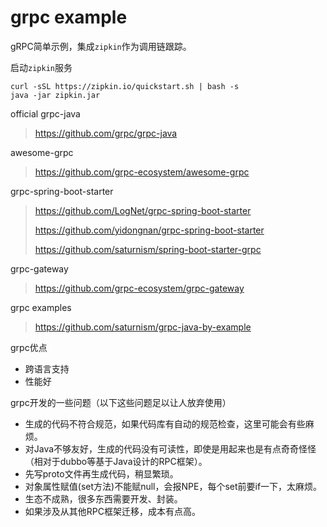 # grpc example
 
gRPC简单示例，集成`zipkin`作为调用链跟踪。

启动`zipkin`服务
```
curl -sSL https://zipkin.io/quickstart.sh | bash -s
java -jar zipkin.jar
```

official grpc-java
> https://github.com/grpc/grpc-java

awesome-grpc
> https://github.com/grpc-ecosystem/awesome-grpc

grpc-spring-boot-starter
>
> https://github.com/LogNet/grpc-spring-boot-starter
>
> https://github.com/yidongnan/grpc-spring-boot-starter
>
> https://github.com/saturnism/spring-boot-starter-grpc

grpc-gateway
> https://github.com/grpc-ecosystem/grpc-gateway

grpc examples
> https://github.com/saturnism/grpc-java-by-example

grpc优点
- 跨语言支持
- 性能好

grpc开发的一些问题（以下这些问题足以让人放弃使用）
- 生成的代码不符合规范，如果代码库有自动的规范检查，这里可能会有些麻烦。
- 对Java不够友好，生成的代码没有可读性，即使是用起来也是有点奇奇怪怪（相对于dubbo等基于Java设计的RPC框架）。
- 先写proto文件再生成代码，稍显繁琐。
- 对象属性赋值(set方法)不能赋null，会报NPE，每个set前要if一下，太麻烦。
- 生态不成熟，很多东西需要开发、封装。
- 如果涉及从其他RPC框架迁移，成本有点高。
